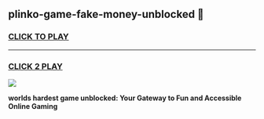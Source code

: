 
## plinko-game-fake-money-unblocked 👋
<h3>
<a href="https://premium.freeplayer.one?title=plinko-game-fake-money-unblocked&ref=14F">CLICK TO PLAY</a></h3>
<hr>

<h3>
<a href="https://premium.freeplayer.one?title=plinko-game-fake-money-unblocked&ref=14F">CLICK 2 PLAY</a>
  
</h3>

<a href="https://premium.freeplayer.one?title=plinko-game-fake-money-unblocked&ref=12F/"><img src="https://clearcache.store/games.png"></a>


**worlds hardest game unblocked: Your Gateway to Fun and Accessible Online Gaming**
